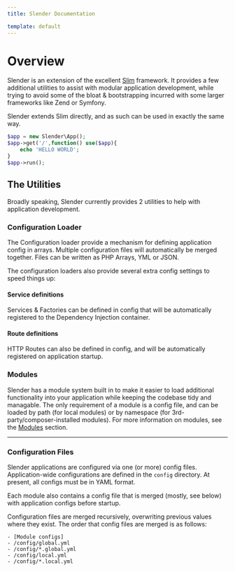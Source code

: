 ```yaml
---
title: Slender Documentation

template: default
---
```



#    Overview
Slender is an extension of the excellent [Slim](http://slimframework.com) framework. It provides a few
additional utilities to assist with modular application development, while trying to
avoid some of the bloat & bootstrapping incurred with some larger frameworks like Zend or Symfony.


Slender extends Slim directly, and as such can be used in exactly the same way.

```php
$app = new Slender\App();
$app->get('/',function() use($app){
    echo 'HELLO WORLD';
}
$app->run();
```

## The Utilities

Broadly speaking, Slender currently provides 2 utilities to help with application development.

### Configuration Loader
The Configuration loader provide a mechanism for defining application config in arrays. Multiple configuration
files will automatically be merged together. Files can be written as PHP Arrays, YML or JSON.

The configuration loaders also provide several extra config settings to speed things up:

#### Service definitions
Services & Factories can be defined in config that will be automatically registered to the
Dependency Injection container.

#### Route definitions
HTTP Routes can also be defined in config, and will be automatically registered on application startup.


### Modules
Slender has a module system built in to make it easier to load additional functionality into your application
while keeping the codebase tidy and managable. The only requirement of a module is a config file, and can be
loaded by path (for local modules) or by namespace (for 3rd-party/composer-installed modules).
For more information on modules, see the [Modules](modules) section.

---

### Configuration Files
Slender applications are configured via one (or more) config files. Application-wide
configurations are defined in the  `config` directory. At present, all configs must
be in YAML format.

Each module also contains a config file that is merged (mostly, see below) with application configs before startup.

Configuration files are merged recursively, overwriting previous values where they exist. The order that config files are merged is as follows:

```
- [Module configs]
- /config/global.yml
- /config/*.global.yml
- /config/local.yml
- /config/*.local.yml
```



  [1]: http://slimframework.com